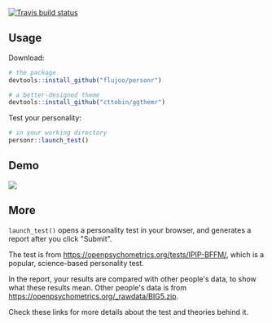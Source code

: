 
<!-- badges: start -->
[![Travis build status](https://travis-ci.com/flujoo/personr.svg?branch=master)](https://travis-ci.com/flujoo/personr)
<!-- badges: end -->


## Usage

Download:

```r
# the package
devtools::install_github("flujoo/personr")

# a better-designed theme
devtools::install_github("cttobin/ggthemr")
```

Test your personality:

```r
# in your working directory
personr::launch_test()
```


## Demo

![](demo.gif)


## More

`launch_test()` opens a personality test in your browser, and generates a report after you click "Submit".

The test is from <https://openpsychometrics.org/tests/IPIP-BFFM/>, which is a popular, science-based personality test.

In the report, your results are compared with other people's data, to show what these results mean. Other people's data is from <https://openpsychometrics.org/_rawdata/BIG5.zip>.

Check these links for more details about the test and theories behind it.
